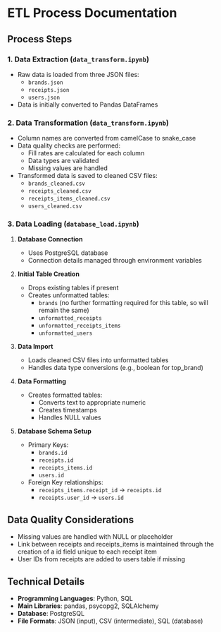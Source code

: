 # ETL Process Documentation

## Process Steps

### 1. Data Extraction (`data_transform.ipynb`)
- Raw data is loaded from three JSON files:
  - `brands.json`
  - `receipts.json`
  - `users.json`
- Data is initially converted to Pandas DataFrames

### 2. Data Transformation (`data_transform.ipynb`)
- Column names are converted from camelCase to snake_case
- Data quality checks are performed:
  - Fill rates are calculated for each column
  - Data types are validated
  - Missing values are handled
- Transformed data is saved to cleaned CSV files:
  - `brands_cleaned.csv`
  - `receipts_cleaned.csv`
  - `receipts_items_cleaned.csv`
  - `users_cleaned.csv`

### 3. Data Loading (`database_load.ipynb`)
1. **Database Connection**
   - Uses PostgreSQL database
   - Connection details managed through environment variables
   
2. **Initial Table Creation**
   - Drops existing tables if present
   - Creates unformatted tables:
     - `brands` (no further formatting required for this table, so will remain the same)
     - `unformatted_receipts`
     - `unformatted_receipts_items`
     - `unformatted_users`

3. **Data Import**
   - Loads cleaned CSV files into unformatted tables
   - Handles data type conversions (e.g., boolean for top_brand)

4. **Data Formatting**
   - Creates formatted tables:
     - Converts text to appropriate numeric
     - Creates timestamps
     - Handles NULL values

5. **Database Schema Setup**
   - Primary Keys:
     - `brands.id`
     - `receipts.id`
     - `receipts_items.id`
     - `users.id`
   - Foreign Key relationships:
     - `receipts_items.receipt_id` → `receipts.id`
     - `receipts.user_id` → `users.id`

## Data Quality Considerations
- Missing values are handled with NULL or placeholder
- Link between receipts and receipts_items is maintained through the creation of a id field unique to each receipt item
- User IDs from receipts are added to users table if missing

## Technical Details
- **Programming Languages**: Python, SQL
- **Main Libraries**: pandas, psycopg2, SQLAlchemy
- **Database**: PostgreSQL
- **File Formats**: JSON (input), CSV (intermediate), SQL (database)
